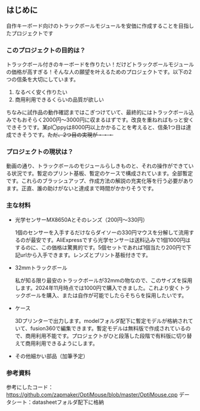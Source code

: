 ## はじめに
自作キーボード向けのトラックボールモジュールを安価に作成することを目指したプロジェクトです

### このプロジェクトの目的は？
トラックボール付きのキーボードを作りたい！だけどトラックボールモジュールの価格が高すぎる！そんな人の願望を叶えるためのプロジェクトです。以下の2つの信条を大切にしています。
1. なるべく安く作りたい
2. 商用利用できるくらいの品質が欲しい

ちなみに試作品の動作確認まではこぎつけていて、最終的にはトラックボール込みでもおそらく2000円～3000円に収まるはずです。改良を重ねればもっと安くできそうです。某pl〇ppyは8000円以上かかることを考えると、信条1つ目は達成できそうです。~~ただ、2つ目の実現が・・・~~

### プロジェクトの現状は？
動画の通り、トラックボールのモジュールらしきものと、それの操作ができている状況です。暫定のプリント基板、暫定のケースで構成されています。全部暫定です。これらのブラッシュアップ、作成方法の解説の充実化等を行う必要があります。正直、誰の助けがないと達成まで時間がかかりそうです。

### 主な材料
+ 光学センサーMX8650Aとそのレンズ（200円～330円）
 
   1個のセンサーを入手するだけならダイソーの330円マウスを分解して流用するのが最安です。AliExpressですら光学センサーは送料込みで1個1000円はするのに、この価格は驚異的です。5個セットであれば1個当たり200円で下記urlから入手できます。レンズとプリント基板付きです。

+ 32mmトラックボール
 
   私が知る限り最安のトラックボールが32mmの物なので、このサイズを採用します。2024年11月時点では1000円で購入できました。これより安くトラックボールを購入、または自作が可能でしたらそちらを採用したいです。

+ ケース
 
   3Dプリンターで出力します。modelフォルダ配下に暫定モデルが格納されていて、fusion360で編集できます。暫定モデルは無料版で作成されているので、商用利用不能です。プロジェクトがひと段落した段階で有料版に切り替えて商用利用できるようにします。

+ その他細かい部品（加筆予定）

### 参考資料

参考にしたコード：https://github.com/zapmaker/OptiMouse/blob/master/OptiMouse.cpp
データシート：datasheetフォルダ配下に格納